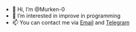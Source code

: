 - 👋 Hi, I’m @Murken-0
- 👀 I’m interested in improve in programming 
- 📫 You can contact me via [Email](mailto:muravievvlad.2002@gmail.com) and [Telegram](https://t.me/muraviev_v)
